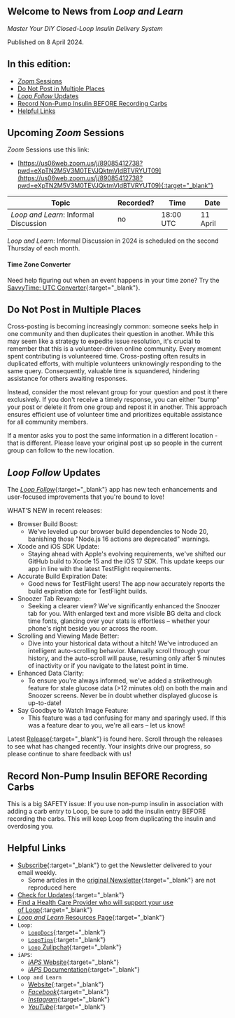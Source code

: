 ## Welcome to News from&nbsp;_<span translate="no">Loop and Learn</span>_

_Master Your DIY Closed-Loop Insulin Delivery System_

Published on 8 April 2024.

## In this edition:

* [*Zoom* Sessions](#upcoming-zoom-sessions)
* [Do Not Post in Multiple Places](#do-not-post-in-multiple-places)
* [_<span translate="no">Loop Follow</span>_&nbsp;Updates](#loop-followupdates)
* [Record Non-Pump Insulin BEFORE Recording Carbs](#record-non-pump-insulin-before-recording-carbs)
* [Helpful Links](#helpful-links)

## Upcoming *Zoom* Sessions

*Zoom* Sessions use this link:

* [https://us06web.zoom.us/j/89085412738?pwd=eXpTN2M5V3M0TEVJQktmVldBTVRYUT09](https://us06web.zoom.us/j/89085412738?pwd=eXpTN2M5V3M0TEVJQktmVldBTVRYUT09){:target="_blank"}

| Topic | Recorded? | Time | Date |
| - | - | - | - |
| _<span translate="no">Loop and Learn</span>_: Informal Discussion | no | 18:00 UTC | 11 April |

_<span translate="no">Loop and Learn</span>_: Informal Discussion in 2024 is scheduled on the second Thursday of each month.

#### Time Zone Converter

Need help figuring out when an event happens in your time zone? Try the [SavvyTime: UTC Converter](https://savvytime.com/converter/utc){:target="_blank"}.

## Do Not Post in Multiple Places

Cross-posting is becoming increasingly common: someone seeks help in one community and then duplicates their question in another. While this may seem like a strategy to expedite issue resolution, it's crucial to remember that this is a volunteer-driven online community. Every moment spent contributing is volunteered time. Cross-posting often results in duplicated efforts, with multiple volunteers unknowingly responding to the same query. Consequently, valuable time is squandered, hindering assistance for others awaiting responses.

Instead, consider the most relevant group for your question and post it there exclusively. If you don't receive a timely response, you can either "bump" your post or delete it from one group and repost it in another. This approach ensures efficient use of volunteer time and prioritizes equitable assistance for all community members.

If a mentor asks you to post the same information in a different location - that is different. Please leave your original post up so people in the current group can follow to the new location.

## _<span translate="no">Loop Follow</span>_&nbsp;Updates

The [*Loop Follow*](https://www.loopandlearn.org/loop-follow/){:target="_blank"} app has new tech enhancements and user-focused improvements that you're bound to love!

 WHAT’S NEW in recent releases:

* Browser Build Boost: 
    * We've leveled up our browser build dependencies to Node 20, banishing those "Node.js 16 actions are deprecated" warnings.
* Xcode and iOS SDK Update: 
    * Staying ahead with Apple's evolving requirements, we've shifted our GitHub build to Xcode 15 and the iOS 17 SDK. This update keeps our app in line with the latest TestFlight requirements. 
* Accurate Build Expiration Date: 
    * Good news for TestFlight users! The app now accurately reports the build expiration date for TestFlight builds. 
* Snoozer Tab Revamp: 
    * Seeking a clearer view? We've significantly enhanced the Snoozer tab for you. With enlarged text and more visible BG delta and clock time fonts, glancing over your stats is effortless – whether your phone's right beside you or across the room.
* Scrolling and Viewing Made Better: 
    * Dive into your historical data without a hitch! We've introduced an intelligent auto-scrolling behavior. Manually scroll through your history, and the auto-scroll will pause, resuming only after 5 minutes of inactivity or if you navigate to the latest point in time. 
* Enhanced Data Clarity: 
    * To ensure you're always informed, we've added a strikethrough feature for stale glucose data (>12 minutes old) on both the main and Snoozer screens. Never be in doubt whether displayed glucose is up-to-date! 
* Say Goodbye to Watch Image Feature: 
    * This feature was a tad confusing for many and sparingly used. If this was a feature dear to you, we're all ears – let us know!
    

Latest [Release](https://github.com/loopandlearn/LoopFollow/releases){:target="_blank"} is found here. Scroll through the releases to see what has changed recently. Your insights drive our progress, so please continue to share feedback with us!

## Record Non-Pump Insulin BEFORE Recording Carbs

This is a big SAFETY issue: If you use non-pump insulin in association with adding a carb entry to Loop, be sure to add the insulin entry BEFORE recording the carbs. This will keep Loop from duplicating the insulin and overdosing you.

## Helpful Links

* [Subscribe](https://www.loopandlearn.org/newsletter-signup/){:target="_blank"} to get the Newsletter delivered to your email weekly.
    * Some articles in the [original Newsletter](https://www.loopandlearn.org/2022/10/19/loop-and-learn-newsletter/){:target="_blank"} are not reproduced here
* [Check for Updates](https://www.loopandlearn.org/version-updates/){:target="_blank"}
* [Find a Health Care Provider who will support your use of&nbsp;<span translate="no">Loop</span>](https://www.loopandlearn.org/hcp-recommendations/){:target="_blank"}
* [_<span translate="no">Loop and Learn</span>_&nbsp;Resources Page](https://www.loopandlearn.org/resources/){:target="_blank"}
* <code>Loop</code>:
    * [`LoopDocs`](https://loopkit.github.io/loopdocs/){:target="_blank"}
    * [`LoopTips`](https://loopkit.github.io/looptips/){:target="_blank"}
    * [`Loop` Zulipchat](https://loop.zulipchat.com/){:target="_blank"}
* <code>iAPS</code>:
    * [*iAPS* Website](https://www.iaps-app.org/){:target="_blank"}
    * [*iAPS* Documentation](http://iapsdocs.org/){:target="_blank"}
* <code>Loop and Learn</code>
    * [Website](https://www.loopandlearn.org/){:target="_blank"}
    * [*Facebook*](https://www.facebook.com/groups/LOOPandLEARN){:target="_blank"}
    * [*Instagram*](https://www.instagram.com/loopandlearn/){:target="_blank"}
    * [*YouTube*](https://www.youtube.com/c/loopandlearn){:target="_blank"}
